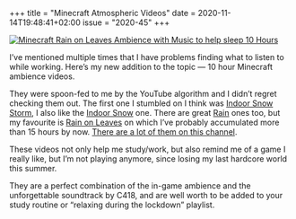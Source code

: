 +++
title       = "Minecraft Atmospheric Videos"
date        = 2020-11-14T19:48:41+02:00
issue       = "2020-45"
+++


[![Minecraft Rain on Leaves Ambience with Music to help sleep 10 Hours][image-1]][1]

I’ve mentioned multiple times that I have problems finding what to listen to while working. Here’s my new addition to the topic — 10 hour Minecraft ambience videos.

They were spoon-fed to me by the YouTube algorithm and I didn’t regret checking them out. The first one I stumbled on I think was [Indoor Snow Storm][2], I also like the [Indoor Snow][3] one. There are great [Rain][4] ones too, but my favourite is [Rain on Leaves][5] on which I’ve probably accumulated more than 15 hours by now. [There are a lot of them on this channel][6].

These videos not only help me study/work, but also remind me of a game I really like, but I’m not playing anymore, since losing my last hardcore world this summer.

They are a perfect combination of the in-game ambience and the unforgettable soundtrack by C418, and are well worth to be added to your study routine or “relaxing during the lockdown” playlist.

[1]:	https://www.youtube.com/watch?v=1aYx4MKjrbs
[2]:	https://youtu.be/1S3k-IDLcPM
[3]:	https://youtu.be/LmTiFEQ918k
[4]:	https://youtu.be/_V7FYVK5rKo
[5]:	https://youtu.be/1aYx4MKjrbs
[6]:	https://www.youtube.com/c/VirtualConflux/videos

[image-1]:	https://img.youtube.com/vi/1aYx4MKjrbs/maxresdefault.jpg